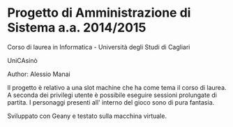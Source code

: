 # Progetto di Amministrazione di Sistema a.a. 2014/2015 #
Corso di laurea in Informatica - Università degli Studi di Cagliari

UniCAsinò

Author: Alessio Manai

Il progetto è relativo a una slot machine che ha come tema il corso di laurea. A seconda dei privilegi utente è possibile eseguire sessioni prolungate di partita. I personaggi presenti all' interno del gioco sono di pura fantasia.

Sviluppato con Geany e testato sulla macchina virtuale.